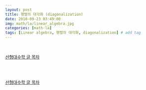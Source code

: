 ```yaml
---
layout: post
title: 행렬의 대각화 (diagonalization)
date: 2018-09-23 03:49:00
img: math/la/linear_algebra.jpg
categories: [math-la] 
tags: [Linear algebra, 행렬의 대각화, diagonalization] # add tag
---
```


<br>

[선형대수학 글 목차](https://gaussian37.github.io/math-la-table/)

<br>



<br>

[선형대수학 글 목차](https://gaussian37.github.io/math-la-table/)

<br>